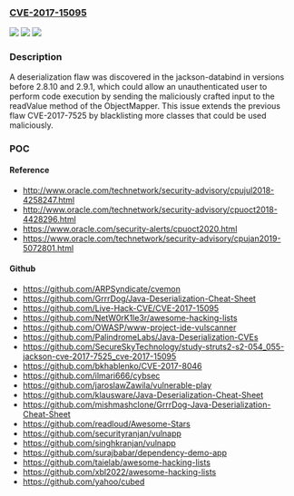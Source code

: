 ### [CVE-2017-15095](https://cve.mitre.org/cgi-bin/cvename.cgi?name=CVE-2017-15095)
![](https://img.shields.io/static/v1?label=Product&message=jackson-databind&color=blue)
![](https://img.shields.io/static/v1?label=Version&message=n%2Fa&color=blue)
![](https://img.shields.io/static/v1?label=Vulnerability&message=CWE-184&color=brighgreen)

### Description

A deserialization flaw was discovered in the jackson-databind in versions before 2.8.10 and 2.9.1, which could allow an unauthenticated user to perform code execution by sending the maliciously crafted input to the readValue method of the ObjectMapper. This issue extends the previous flaw CVE-2017-7525 by blacklisting more classes that could be used maliciously.

### POC

#### Reference
- http://www.oracle.com/technetwork/security-advisory/cpujul2018-4258247.html
- http://www.oracle.com/technetwork/security-advisory/cpuoct2018-4428296.html
- https://www.oracle.com/security-alerts/cpuoct2020.html
- https://www.oracle.com/technetwork/security-advisory/cpujan2019-5072801.html

#### Github
- https://github.com/ARPSyndicate/cvemon
- https://github.com/GrrrDog/Java-Deserialization-Cheat-Sheet
- https://github.com/Live-Hack-CVE/CVE-2017-15095
- https://github.com/NetW0rK1le3r/awesome-hacking-lists
- https://github.com/OWASP/www-project-ide-vulscanner
- https://github.com/PalindromeLabs/Java-Deserialization-CVEs
- https://github.com/SecureSkyTechnology/study-struts2-s2-054_055-jackson-cve-2017-7525_cve-2017-15095
- https://github.com/bkhablenko/CVE-2017-8046
- https://github.com/ilmari666/cybsec
- https://github.com/jaroslawZawila/vulnerable-play
- https://github.com/klausware/Java-Deserialization-Cheat-Sheet
- https://github.com/mishmashclone/GrrrDog-Java-Deserialization-Cheat-Sheet
- https://github.com/readloud/Awesome-Stars
- https://github.com/securityranjan/vulnapp
- https://github.com/singhkranjan/vulnapp
- https://github.com/surajbabar/dependency-demo-app
- https://github.com/taielab/awesome-hacking-lists
- https://github.com/xbl2022/awesome-hacking-lists
- https://github.com/yahoo/cubed

